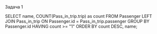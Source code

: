 Задача 1

SELECT name, COUNT(Pass_in_trip.trip) as count FROM Passenger
LEFT JOIN  Pass_in_trip ON Passenger.id = Pass_in_trip.passenger
GROUP BY Passenger.id HAVING count >= "1"
ORDER BY count DESC, name;
